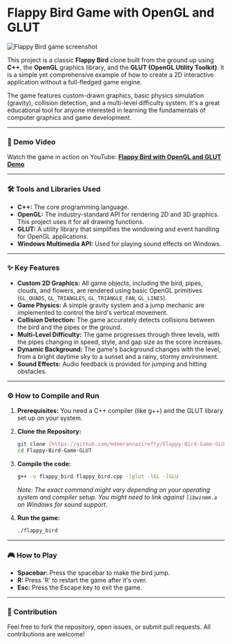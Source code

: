 # Flappy Bird Game with OpenGL and GLUT

![Flappy Bird game screenshot]([https://i.imgur.com/83p14jU.png](https://github.com/mdemrannazirefty/Flappy-Bird-Game-GLUT/blob/f5f367bdf32e8c30d209ba81a50a5771d742002d/Flappy%20Bird%20Game.gif))

This project is a classic **Flappy Bird** clone built from the ground up using **C++**, the **OpenGL** graphics library, and the **GLUT (OpenGL Utility Toolkit)**. It is a simple yet comprehensive example of how to create a 2D interactive application without a full-fledged game engine.

The game features custom-drawn graphics, basic physics simulation (gravity), collision detection, and a multi-level difficulty system. It's a great educational tool for anyone interested in learning the fundamentals of computer graphics and game development.

---

### 🎥 Demo Video

Watch the game in action on YouTube: **[Flappy Bird with OpenGL and GLUT Demo](https://youtu.be/ZSmQ_o1Cbq4)**

---

### 🛠️ Tools and Libraries Used

* **C++:** The core programming language.
* **OpenGL:** The industry-standard API for rendering 2D and 3D graphics. This project uses it for all drawing functions.
* **GLUT:** A utility library that simplifies the windowing and event handling for OpenGL applications.
* **Windows Multimedia API:** Used for playing sound effects on Windows.

---

### ✨ Key Features

* **Custom 2D Graphics:** All game objects, including the bird, pipes, clouds, and flowers, are rendered using basic OpenGL primitives (`GL_QUADS`, `GL_TRIANGLES`, `GL_TRIANGLE_FAN`, `GL_LINES`).
* **Game Physics:** A simple gravity system and a jump mechanic are implemented to control the bird's vertical movement.
* **Collision Detection:** The game accurately detects collisions between the bird and the pipes or the ground.
* **Multi-Level Difficulty:** The game progresses through three levels, with the pipes changing in speed, style, and gap size as the score increases.
* **Dynamic Background:** The game's background changes with the level, from a bright daytime sky to a sunset and a rainy, stormy environment.
* **Sound Effects:** Audio feedback is provided for jumping and hitting obstacles.

---

### ⚙️ How to Compile and Run

1.  **Prerequisites:** You need a C++ compiler (like g++) and the GLUT library set up on your system.
2.  **Clone the Repository:**
    ```bash
    git clone [https://github.com/mdemrannazirefty/Flappy-Bird-Game-GLUT.git](https://github.com/mdemrannazirefty/Flappy-Bird-Game-GLUT.git)
    cd Flappy-Bird-Game-GLUT
    ```
3.  **Compile the code:**
    ```bash
    g++ -o flappy_bird flappy_bird.cpp -lglut -lGL -lGLU
    ```
    *Note: The exact command might vary depending on your operating system and compiler setup. You might need to link against `libwinmm.a` on Windows for sound support.*

4.  **Run the game:**
    ```bash
    ./flappy_bird
    ```

---

### 🎮 How to Play

* **Spacebar:** Press the spacebar to make the bird jump.
* **R:** Press 'R' to restart the game after it's over.
* **Esc:** Press the Escape key to exit the game.

---

### 🤝 Contribution

Feel free to fork the repository, open issues, or submit pull requests. All contributions are welcome!
